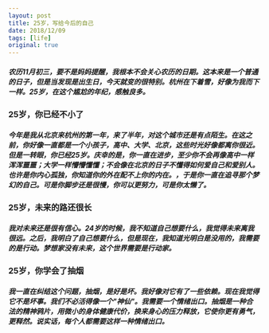 ```yaml
---
layout: post
title: 25岁，写给今后的自己
date: 2018/12/09
tags: [life]
original: true
---
```


##### 农历11月初三，要不是妈妈提醒，我根本不会关心农历的日期。这本来是一个普通的日子，但是当发现是出生日，今天就变的很特别。杭州在下着雪，好像为我而下一样。25岁，在这个尴尬的年纪，感触良多。
<!--more-->

### 25岁，你已经不小了
##### 今年是我从北京来杭州的第一年，来了半年，对这个城市还是有点陌生。在这之前，你好像一直都是一个小孩子，高中、大学、北京，这些时光好像都离你很近。但是一转眼，你已经25岁。庆幸的是，你一直在进步，至少你不会再像高中一样浑浑噩噩；大学一样懵懵懂懂；不会像在北京的日子不懂得如何爱自己和爱别人。也许是你内心孤独，你知道你的外在配不上你的内在。，于是你一直在追寻那个梦幻的自己。可是你脚步还是很慢，你可以更努力，可是你太懒了。

### 25岁，未来的路还很长
##### 我对未来还是很有信心。24岁的时候，我不知道自己想要什么，我觉得未来离我很远。之后，我明白了自己想要什么，但是现在，我知道光明白是没用的，我需要的是行动。梦想家没有未来，这个世界需要是行动家。

### 25岁，你学会了抽烟
##### 我一直在纠结这个问题，抽烟，是好是坏。我好像对它有了一些依赖。现在我觉得它不是坏事。我们不必活得像一个"神仙"。我需要一个情绪出口。抽烟是一种合法的精神鸦片，用微小的身体健康代价，换来身心的压力释放，它使你更有勇气，更释然。说实话，每个人都需要这样一种情绪出口。